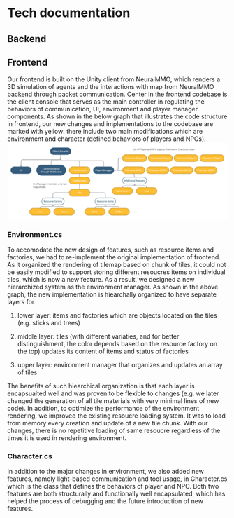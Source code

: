 # Tech documentation

## Backend

## Frontend 

Our frontend is built on the Unity client from NeuralMMO, which renders a 3D simulation of agents and the interactions with map from NeuralMMO backend through packet communication. Center in the frontend codebase is the client console that serves as the main controller in regulating the behaviors of communication, UI, environment and player manager components. As shown in the below graph that illustrates the code structure in frontend, our new changes and implementations to the codebase are marked with yellow: there include two main modifications which are environment and character (defined behaviors of players and NPCs).     
![frontend_graph](frontend_graph.png)
### Environment.cs 
To accomodate the new design of features, such as resource items and factories, we had to re-implement the original implementation of frontend. As it organized the rendering of tilemap based on chunk of tiles, it could not be easily modified to support storing different resoucres items on individual tiles, which is now a new feature. As a result, we designed a new hierarchized system as the environment manager. As shown in the above graph, the new implementation is hiearchally organized to have separate layers for 

1. lower layer: items and factories which are objects located on the tiles (e.g. sticks and trees) 

2. middle layer: tiles (with different variaties, and for better distinguishment, the color depends based on the resource factory on the top) updates its content of items and status of factories

3. upper layer: environment manager that organizes and updates an array of tiles

The benefits of such hiearchical organization is that each layer is encapsualted well and was proven to be flexible to changes (e.g. we later changed the generation of all tile materials with very minimal lines of new code).
In addition, to optimize the performance of the environment rendering, we improved the existing resoucre loading system. It was to load from memory every creation and update of a new tile chunk. With our changes, there is no repetitive loading of same resoucre regardless of the times it is used in rendering environment.

### Character.cs

In addition to the major changes in environment, we also added new features, namely light-based communication and tool usage, in Character.cs which is the class that defines the behaviors of player and NPC. Both two features are both structurally and functionally well encapsulated, which has helped the process of debugging and the future introduction of new features.
